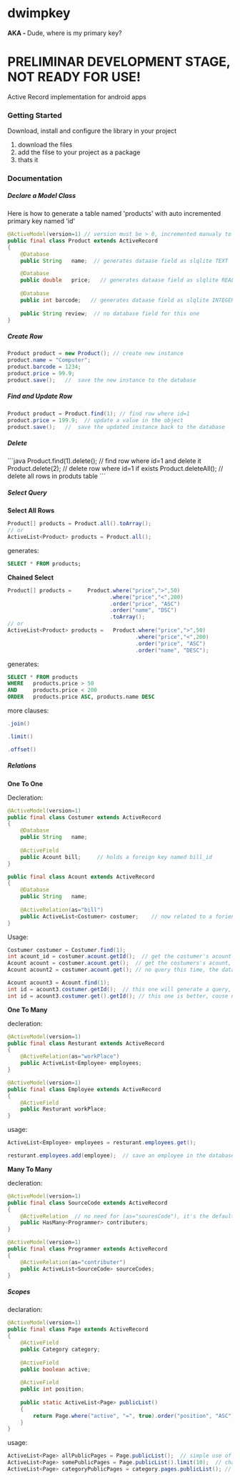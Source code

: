 dwimpkey
========

<b>AKA - </b> Dude, where is my primary key?

<h1>PRELIMINAR DEVELOPMENT STAGE, NOT READY FOR USE!</h1>

Active Record implementation for android apps

<h3>Getting Started</h3>

Download, install and configure the library in your project

1. download the files
2. add the filse to your project as a package
3. thats it

<h3>Documentation</h3>

<h5>Declare a Model Class</h5>

Here is how to generate a table named 'products' with auto incremented primary key named 'id'

```java
@ActiveModel(version=1) // version must be > 0, incremented manualy to apply changes in the class to the db schema
public final class Product extends ActiveRecord  
{	
	@Database
	public String 	name;  // generates dataase field as slqlite TEXT

	@Database
	public double 	price;   // generates dataase field as slqlite REAL	
	
	@Database
	public int barcode;   // generates dataase field as slqlite INTEGER
	
	public String review;  // no database field for this one
}
```
<h5>Create Row</h5>

```java
Product product = new Product(); // create new instance
product.name = "Computer";
product.barcode = 1234;
product.price = 99.9;
product.save();   //  save the new instance to the database
```

<h5>Find and Update Row</h5>

```java
Product product = Product.find(1); // find row where id=1
product.price = 199.9;  // update a value in the object
product.save();   //  save the updated instance back to the database
```

<h5>Delete</h5>
```java
Product.find(1).delete(); // find row where id=1 and delete it
Product.delete(2);        // delete row where id=1 if exists
Product.deleteAll();      // delete all rows in produts table
```

<h5>Select Query</h5>

<b>Select All Rows</b>

```java
Product[] products = Product.all().toArray();
// or 
ActiveList<Product> products = Product.all();
```
generates:
```sql
SELECT * FROM products;
```

<b>Chained Select</b>
```java
Product[] products = 	 Product.where("price",">",50)
								.where("price","<",200)
								.order("price", "ASC")
								.order("name", "DSC")
								.toArray();
// or
ActiveList<Product> products = 	 Product.where("price",">",50)
										.where("price","<",200)
										.order("price", "ASC")
										.order("name", "DESC");
```					
generates:
```sql
SELECT * FROM products 
WHERE 	products.price > 50 
AND 	products.price < 200
ORDER	products.price ASC, products.name DESC
```

more clauses:  

```java
.join()
```
```java
.limit()
```
```java
.offset()
```

<h5>Relations</h5>

<b>One To One</b>

Decleration:

```java
@ActiveModel(version=1)
public final class Costumer extends ActiveRecord  
{	
	@Database
	public String 	name;
	
	@ActiveField
	public Acount bill; 	// holds a foreign key named bill_id 
}

public final class Acount extends ActiveRecord  
{	
	@Database
	public String 	name;
	
	@ActiveRelation(as="bill")
	public ActiveList<Costumer> costumer;    // now related to a forien key named costumers.bill_id
}
```
Usage:

```java
Costumer costumer = Costumer.find(1);
int acount_id = costumer.acount.getId();  // get the costumer's acount id with no database query
Acount acount = costumer.acount.get();  // get the costumers's acount, with a select query.
Acount acount2 = costumer.acount.get(); // no query this time, the data is allready loaded.

Acount acount3 = Acount.find(1);
int id = acount3.costumer.getId();  // this one will generate a query, because acounts doesnt hold a foreign key
int id = acount3.costumer.get().getId(); // this one is better, couse now the costumer is fully loaded
```

<b>One To Many</b>

decleration:

```java
@ActiveModel(version=1)
public final class Resturant extends ActiveRecord
{
	@ActiveRelation(as="workPlace")
	public ActiveList<Employee> employees;
}

@ActiveModel(version=1)
public final class Employee extends ActiveRecord
{
	@ActiveField
	public Resturant workPlace;
}
```

usage:

```java
ActiveList<Employee> employees = resturant.employees.get();
```

```java
resturant.employees.add(employee);  // save an employee in the database to belong to the resturant
```

<b>Many To Many</b>

decleration:

```java
@ActiveModel(version=1)
public final class SourceCode extends ActiveRecord
{
	@ActiveRelation  // no need for (as="souresCode"), it's the default
	public HasMany<Programmer> contributers;
}

@ActiveModel(version=1)
public final class Programmer extends ActiveRecord
{
	@ActiveRelation(as="contributer")
	public ActiveList<SourceCode> sourceCodes;
}
```
<h5>Scopes</h5>

declaration:  

```java
@ActiveModel(version=1)
public final class Page extends ActiveRecord
{
	@ActiveField
	public Category category;  
	
	@ActiveField
	public boolean active;
	
	@ActiveField
	public int position;
	
	public static ActiveList<Page> publicList()
	{
		return Page.where("active", "=", true).order("position", "ASC");
	}
}
```
usage:

```java
ActiveList<Page> allPublicPages = Page.publicList();  // simple use of the scope
ActiveList<Page> somePublicPages = Page.publicList().limit(10);  // chain scope with other clauses
ActiveList<Page> categoryPublicPages = category.pages.publicList(); // chain scope with relative query
```














